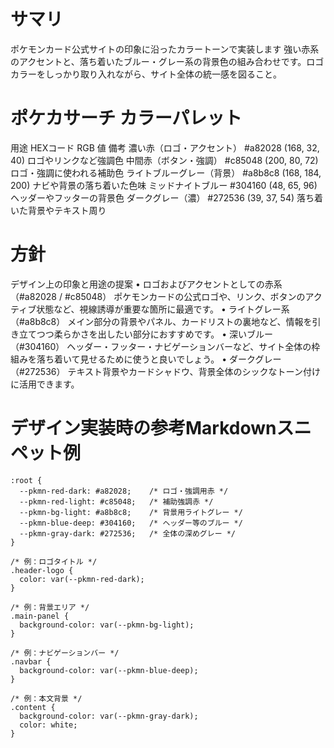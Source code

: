 # サマリ

ポケモンカード公式サイトの印象に沿ったカラートーンで実装します
強い赤系のアクセントと、落ち着いたブルー・グレー系の背景色の組み合わせです。ロゴカラーをしっかり取り入れながら、サイト全体の統一感を図ること。

# ポケカサーチ カラーパレット

用途	HEXコード	RGB 値	備考
濃い赤（ロゴ・アクセント）	#a82028	(168, 32, 40)	ロゴやリンクなど強調色
中間赤（ボタン・強調）	#c85048	(200, 80, 72)	ロゴ・強調に使われる補助色
ライトブルーグレー（背景）	#a8b8c8	(168, 184, 200)	ナビや背景の落ち着いた色味
ミッドナイトブルー	#304160	(48, 65, 96)	ヘッダーやフッターの背景色
ダークグレー（濃）	#272536	(39, 37, 54)	落ち着いた背景やテキスト周り

# 方針

デザイン上の印象と用途の提案
	•	ロゴおよびアクセントとしての赤系（#a82028 / #c85048）
ポケモンカードの公式ロゴや、リンク、ボタンのアクティブ状態など、視線誘導が重要な箇所に最適です。
	•	ライトグレー系（#a8b8c8）
メイン部分の背景やパネル、カードリストの裏地など、情報を引き立てつつ柔らかさを出したい部分におすすめです。
	•	深いブルー（#304160）
ヘッダー・フッター・ナビゲーションバーなど、サイト全体の枠組みを落ち着いて見せるために使うと良いでしょう。
	•	ダークグレー（#272536）
テキスト背景やカードシャドウ、背景全体のシックなトーン付けに活用できます。


# デザイン実装時の参考Markdownスニペット例

```
:root {
  --pkmn-red-dark: #a82028;    /* ロゴ・強調用赤 */
  --pkmn-red-light: #c85048;   /* 補助強調赤 */
  --pkmn-bg-light: #a8b8c8;    /* 背景用ライトグレー */
  --pkmn-blue-deep: #304160;   /* ヘッダー等のブルー */
  --pkmn-gray-dark: #272536;   /* 全体の深めグレー */
}

/* 例：ロゴタイトル */
.header-logo {
  color: var(--pkmn-red-dark);
}

/* 例：背景エリア */
.main-panel {
  background-color: var(--pkmn-bg-light);
}

/* 例：ナビゲーションバー */
.navbar {
  background-color: var(--pkmn-blue-deep);
}

/* 例：本文背景 */
.content {
  background-color: var(--pkmn-gray-dark);
  color: white;
}

```

